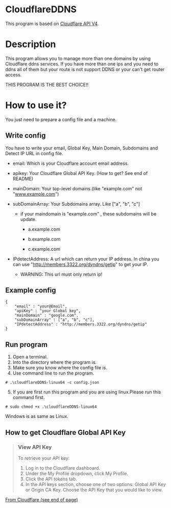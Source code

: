 # CloudflareDDNS
This program is based on [Cloudflare API V4](https://api.cloudflare.com/#dns-records-for-a-zone-update-dns-record).

# Description

This program allows you to manage more than one domains by using Cloudflare ddns services.
If you have more than one ips and you need to ddns all of them but your route is not support DDNS or your can't get router access.

THIS PROGRAM IS THE BEST CHOICE!!

# How to use it?

You just need to prepare a config file and a machine. 
## Write config
You have to write your email, Global Key, Main Domain, Subdomains and Detect IP URL in config file.

+ email: Which is your Cloudflare account email address.

+ apikey: Your Cloudflare Global API Key.
(How to get? See end of README)

+ mainDomain: Your top-level domains.(like "example.com" not "www.example.com")

+ subDomainArray: Your Subdomains array.
Like ["a", "b", "c"]

  - if your maindomain is "example.com" , these subdomains will be update.

    * a.example.com

    * b.example.com

    * c.example.com

+ IPdetectAddress: A url which can return your IP address. In china you can use "http://members.3322.org/dyndns/getip" to get your IP.

    - WARNING: This url must only return ip!



## Example config

```
{
    "email" : "your@Email",
    "apiKey" : "your Global key",
    "mainDomain" : "google.com",
    "subDomainArray" : ["a", "b", "c"],
    "IPdetectAddress" : "http://members.3322.org/dyndns/getip"
}
```
## Run program

1. Open a terminal.
2. Into the directory where the program is.
3. Make sure you know where the config file is.
4. Use command line to run the program.
```
# .\cloudflareDDNS-linux64 -c config.json
```
5. If you are first run this program and you are using linux.Please run this command first.
```
# sudo chmod +x .\cloudflareDDNS-linux64
```
Windows is as same as Linux.
## How to get Cloudflare Global API Key

>### View API Key
>
>To retrieve your API key:
>1. Log in to the Cloudflare dashboard.
>2. Under the My Profile dropdown, click My Profile.
>3. Click the API tokens tab.
>4. In the API keys section, choose one of two options: Global API Key or Origin CA Key. Choose the API Key that you would like to view.

[From Cloudflare (see end of page)](https://support.cloudflare.com/hc/en-us/articles/200167836-Where-do-I-find-my-Cloudflare-API-key-)
